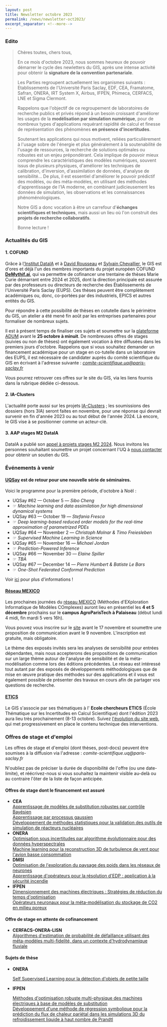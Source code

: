 ```yaml
---
layout: post
title: Newsletter octobre 2023
permalink: /news/newsletter-oct2023/
excerpt_separator: <!--more-->
---
```

<!---[Lien vers version pdf](/files/newsletters/newsletter_oct-2023.pdf)--->

### Edito

> Chères toutes, chers tous,
> 
> En ce mois d'octobre 2023, nous sommes heureux de pouvoir démarrer le cycle des newletters du GIS, après une intense activité pour obtenir la **signature de la convention partenariale**.
> 
> <!--more-->
> 
> Les Parties regroupent actuellement les organismes suivants : Etablissements de l'Université Paris Saclay, EDF, CEA, Framatome, Safran, ONERA, IRT System X, Airbus, IFPEN, Phimeca, CERFACS, LNE et Sigma Clermont.
> 
> Rappelons que l'objectif de ce regroupement de laboratoires de recherche publics et privés répond à un besoin croissant d'améliorer les usages de la **modélisation par simulation numérique**, pour de nombreux types d'applications requérant rapidité de calcul et finesse de représentation des phénomènes **en présence d'incertitudes**.
> 
> Soutenant les applications qui nous motivent, reliées particulièrement à l'usage sobre de l'énergie et plus généralement à la soutenabilité de l'usage de ressources, la recherche de solutions optimales ou robustes est un enjeu prépondérant. Cela implique de pouvoir mieux comprendre les caractéristiques des modèles numériques, souvent issus de plusieurs physiques, d'améliorer les techniques de calibration, d'inversion, d'assimilation de données, d'analyse de sensibilité… De plus, il est essentiel d'améliorer le pouvoir prédictif des modèles, ou des méta-modèles, en utilisant des méthodes d'apprentissage de l'IA moderne, en combinant judicieusement les données de simulation, les observations et les connaissances phénoménologiques.
> 
> Notre GIS a donc vocation à être un carrefour d'**échanges scientifiques et techniques**, mais aussi un lieu où l'on construit des **projets de recherche collaboratifs**.
> 
> Bonne lecture !
 
### Actualités du GIS

#### 1. COFUND

Grâce à l['Institut DataIA](https://dataia.eu/) et à [David Rousseau](https://users.ijclab.in2p3.fr/david-rousseau/fr/la-page-daccueil-de-mon-site/) et [Sylvain Chevallier](https://sylvchev.github.io/), le GIS est d'ores et déjà l'un des membres importants du projet européen COFUND [**DeMythif.ai**](https://dataia.eu/actualites/cofund-demythifai-appel-sujets-de-these), qui va permettre de cofinancer une trentaine de thèses Marie Curie démarrant entre 2024 et 2025, dont la direction principale est assurée par des professeurs ou directeurs de recherche des Établissements de l'Université Paris Saclay (EUPS). Ces thèses peuvent être complètement académiques ou, donc, co-portées par des industriels, EPICS et autres entités du GIS.

Pour répondre à cette possibilité de thèses en cotutelle dans le périmètre du GIS, un atelier a été mené fin août par les entreprises partenaires pour formaliser de nombreux sujets.

Il est à présent temps de finaliser ces sujets et soumettre sur la [plateforme ADUM](https://adum.fr/index.pl) avant le **25 octobre à minuit**. De nombreuses offres de stages (suivies ou non de thèses) ont également vocation à être diffusées dans les premiers jours d'octobre. Rappelons que si vous souhaitez demander un financement académique pour un stage en co-tutelle dans un laboratoire des EUPS, il est nécessaire de candidater auprès du comité scientifique du GIS en écrivant à l'adresse suivante : [_comite-scientifique.uq@paris-saclay.fr_](mailto:comite-scientifique.uq@paris-saclay.fr)

Vous pourrez retrouver ces offres sur le site du GIS, via les liens fournis dans la rubrique dédiée ci-dessous.

#### 2. IA-Clusters

L'actualité porte aussi sur les projets [IA-Clusters](https://www.entreprises.gouv.fr/fr/actualites/france-2030/mise-place-du-dispositif-ia-cluster-pour-soutenir-l-intelligence-artificielle) ; les soumissions des dossiers (hors 3IA) seront faites en novembre, pour une réponse qui devrait survenir en fin d'année 2023 ou au tout début de l'année 2024. Là encore, le GIS vise à se positionner comme un acteur-clé.


#### 3. AAP stages M2 DataIA

DataIA a publié son [appel à projets stages M2 2024](/news/dataia-appels-projets-m2/). Nous invitons les personnes souhaitant soumettre un projet concernant l'UQ à [nous contacter](mailto:comite-scientifique.uq@paris-saclay.fr) pour obtenir un soutien du GIS.

### Événements à venir

#### [UQSay](https://www.uqsay.org/seminars/) est de retour pour une nouvelle série de séminaires.

Voici le programme pour la première période, d'octobre à Noël :

- UQSay #62 — October 5 — _Sibo Cheng_
- ☞ *Machine learning and data assimilation for high dimensional dynamical systems*
- UQSay #63 — October 19 — _Stefania Fresca_
- ☞ *Deep learning-based reduced order models for the real-time approximation of parametrized PDEs*
- UQSay #64 — November 2 — _Christoph Molnar & Timo Freiesleben_
- ☞ *Supervised Machine Learning in Science*
- UQSay #65 — November 16 — _Michael Jordan_
- ☞ *Prediction-Powered Inference*
- UQSay #66 — November 30 — _Elaine Spiller_
- ☞ *TBA*
- UQSay #67 — December 14 — _Pierre Humbert & Batiste Le Bars_
- ☞ *One-Shot Federated Conformal Prediction*

Voir [ici](https://www.uqsay.org/upcoming) pour plus d'informations !

#### [Réseau MEXICO](https://reseau-mexico.fr/)

Les prochaines journées du [réseau MEXICO](https://reseau-mexico.fr/) (Méthodes d'EXploration Informatique de Modèles COmplexes) auront lieu en présentiel les **4 et 5 décembre** prochains sur le **campus AgroParisTech à Palaiseau** (début lundi 4 midi, fin mardi 5 vers 16h).

Vous pouvez vous inscrire sur le [site](https://mexico2023.sciencesconf.org/) avant le 17 novembre et soumettre une proposition de communication avant le 9 novembre. L'inscription est gratuite, mais obligatoire.

Le thème des exposés invités sera les analyses de sensibilité pour entrées dépendantes, mais nous accepterons des propositions de communication sur un large thème autour de l'analyse de sensibilité et de la méta-modélisation comme lors des éditions précédentes. Le réseau est intéressé tout autant par des exposés de développements méthodologiques que de mise en œuvre pratique des méthodes sur des applications et il vous est également possible de présenter des travaux en cours afin de partager vos questions de recherche.

#### [ETICS](https://www.gdr-mascotnum.fr/etics.html) 

Le GIS s'associe par ses thématiques à l' **Ecole chercheurs ETICS** (École Thématique sur les Incertitudes en Calcul Scientifique) dont l'édition 2023 aura lieu très prochainement (8-13 octobre). Suivez [l'évolution du site web](https://www.gdr-mascotnum.fr/etics.html), qui met progressivement en place le contenu technique des interventions.

### Offres de stage et d'emploi

Les offres de stage et d'emploi (dont thèses, post-docs) peuvent être soumises à la diffusion via l'adresse : _comite-scientifique.uq@paris-saclay.fr_

N'oubliez pas de préciser la durée de disponibilité de l'offre (ou une date-limite), et réécrivez-nous si vous souhaitez la maintenir visible au-delà ou au contraire l'ôter de la liste de façon anticipée.

#### Offres de stage dont le financement est assuré

<ul>
  <li><strong>CEA</strong>
    <div class="job-list">
      <div class="job-item">
        <a href="https://uq-at-paris-saclay.github.io/files/jobs/2024-offre-CEA-DAM-1.pdf">Apprentissage de modèles de substitution robustes par contrôle Bayésien</a>
      </div>
      <div class="job-item">
        <a href="https://uq-at-paris-saclay.github.io/files/jobs/2024-offre-CEA-DAM-2.pdf">Apprentissage par processus gaussien</a>
      </div>
      <div class="job-item">
        <a href="https://uq-at-paris-saclay.github.io/files/jobs/2024-Stage_CEA_Cadarache.pdf">Développement de méthodes statistiques pour la validation des outils de simulation de réacteurs nucléaires</a>
      </div>
    </div>
  </li>
  
  <li><strong>ONERA</strong>
    <div class="job-list">
      <div class="job-item">
        <a href="https://uq-at-paris-saclay.github.io/files/jobs/2024-DOTA-14_stage-LMA2S_SLefebvre_optim.pdf">Optimisation sous incertitudes par algorithme évolutionnaire pour des données hyperspectrales</a>
      </div>
      <div class="job-item">
        <a href="https://uq-at-paris-saclay.github.io/files/jobs/2024-stage-ONERA-ML-reconstruction3D-turbulences.pdf">Machine learning pour la reconstruction 3D de turbulence de vent pour l'avion basse consommation</a>
      </div>
    </div>
  </li>
  
  <li><strong>DMSI</strong>
    <div class="job-list">
      <div class="job-item">
        <a href="https://uq-at-paris-saclay.github.io/files/jobs/2024-LNE-DMSI-stage_DEEP.pdf">Optimisation de l'exploration du paysage des poids dans les réseaux de neurones</a>
      </div>
      <div class="job-item">
        <a href="https://uq-at-paris-saclay.github.io/files/jobs/2024-LNE-DMS-Stage_EDP.pdf">Apprentissage d'opérateurs pour la résolution d'EDP : application à la sécurité incendie</a>
      </div>
    </div>
  </li>
  
  <li><strong>IFPEN</strong>
    <div class="job-list">
      <div class="job-item">
        <a href="https://uq-at-paris-saclay.github.io/files/jobs/2024-stage-IFPEN-ENS-Optim_multiphysique_machines-electriques.pdf">Dimensionnement des machines électriques : Stratégies de réduction du temps d'optimisation</a>
      </div>
      <div class="job-item">
        <a href="https://uq-at-paris-saclay.github.io/files/jobs/2024-stage-IFPEN-operateurs-neuronaux-stockage-CO2.pdf">Opérateurs neuronaux pour la méta-modélisation du stockage de CO2 en milieu poreux</a>
      </div>
    </div>
  </li>
</ul>


#### Offre de stage en attente de cofinancement

- **CERFACS-ONERA-LISN**
  <div class="job-list">
    <div class="job-item">
      <a href="https://uq-at-paris-saclay.github.io/files/jobs/2024-Stage_CERFACS-ONERA-LISN_metamodelmultifi_hydro.pdf">Algorithmes d'estimation de probabilité de défaillance utilisant des méta-modèles multi-fidelité, dans un contexte d'hydrodynamique fluviale</a>
    </div>
  </div>

#### Sujets de thèse

- **ONERA**
  <div class="job-list">
    <div class="job-item">
      <a href="https://uq-at-paris-saclay.github.io/files/jobs/DOTA-2024_th%C3%A8se_SLefebvre2_draft.pdf">Self Supervised Learning pour la détection d'objets de petite taille</a>
    </div>
  </div>

- **IFPEN**
  <div class="job-list">
    <div class="job-item">
      <a href="https://uq-at-paris-saclay.github.io/files/jobs/these-IFPEN-ENS-Optim_multiphysique_machines-%C3%A9lectriques.pdf">Méthodes d'optimisation robuste multi-physique des machines électriques à base de modèles de substitution</a>
    </div>
    <div class="job-item">
      <a href="https://uq-at-paris-saclay.github.io/files/jobs/2024-these-IFPEN-LISN-regression-symbolique.pdf">Développement d'une méthode de régression symbolique pour la prédiction du flux de chaleur pariétal dans les simulations 3D du refroidissement liquide à haut nombre de Prandtl</a>
    </div>
  </div>
